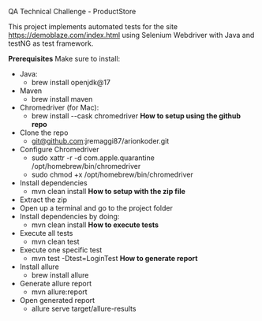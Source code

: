 QA Technical Challenge - ProductStore

This project implements automated tests for the site https://demoblaze.com/index.html using Selenium Webdriver with Java and testNG as test framework.


**Prerequisites**
Make sure to install:
- Java:
  - brew install openjdk@17
- Maven
  - brew install maven
- Chromedriver (for Mac):
  - brew install --cask chromedriver
**How to setup using the github repo**
- Clone the repo
  - git@github.com:jremaggi87/arionkoder.git
- Configure Chromedriver
  - sudo xattr -r -d com.apple.quarantine /opt/homebrew/bin/chromedriver
  - sudo chmod +x /opt/homebrew/bin/chromedriver
- Install dependencies
  - mvn clean install
**How to setup with the zip file**
- Extract the zip
- Open up a terminal and go to the project folder
- Install dependencies by doing:
  -  mvn clean install
**How to execute tests**
- Execute all tests
  - mvn clean test
- Execute one specific test
  - mvn test -Dtest=LoginTest
**How to generate report**
- Install allure
  - brew install allure
- Generate allure report
  - mvn allure:report
- Open generated report
  - allure serve target/allure-results

